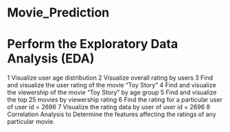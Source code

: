 # Movie_Prediction
# Perform the Exploratory Data Analysis (EDA)
1 Visualize user age distribution
2 Visualize overall rating by users
3 Find and visualize the user rating of the movie “Toy Story”
4 Find and visualize the viewership of the movie “Toy Story” by age group
5 Find and visualize the top 25 movies by viewership rating
6 Find the rating for a particular user of user id = 2696
7 Visualize the rating data by user of user id = 2696
8 Correlation Analysis to Determine the features affecting the ratings of any particular movie.
